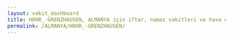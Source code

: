 ```yaml
---
layout: vakit_dashboard
title: HOHR_-GRENZHAUSEN, ALMANYA için iftar, namaz vakitleri ve hava durumu - ilçe/eyalet seç
permalink: /ALMANYA/HOHR_-GRENZHAUSEN/
---
```


<script type="text/javascript">
  var GLOBAL_COUNTRY = 'ALMANYA';
  var GLOBAL_CITY = 'HOHR_-GRENZHAUSEN';
  var GLOBAL_STATE = '';
  var lat = 72;
  var lon = 21;
</script>
